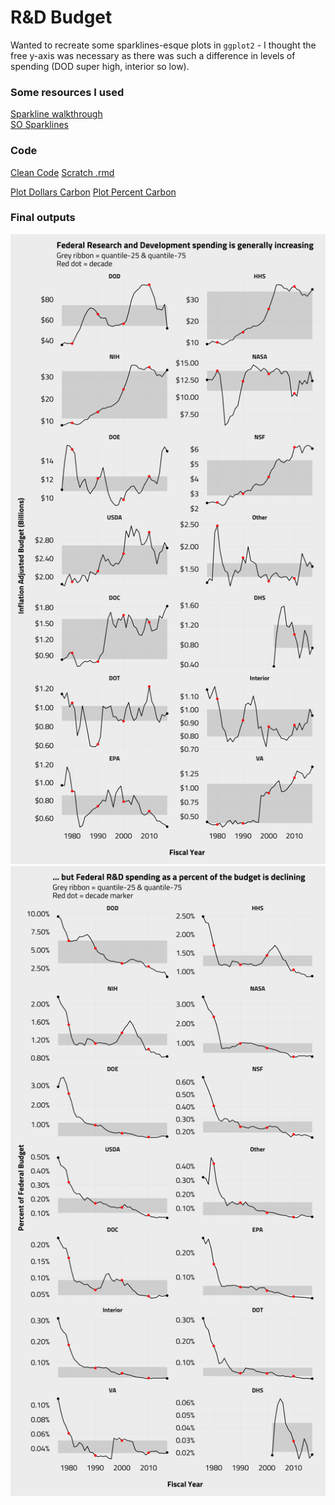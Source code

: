 # R&D Budget

Wanted to recreate some sparklines-esque plots in `ggplot2` - I thought the free y-axis was necessary as there was such a difference in levels of spending (DOD super high, interior so low).


### Some resources I used
[Sparkline walkthrough](https://education.arcus.chop.edu/sparklines-ggplot2/)  
[SO Sparklines](https://stackoverflow.com/questions/35434760/sparklines-in-ggplot2)

### Code

[Clean Code](rd_budget_gh.R) 
[Scratch .rmd](rd_budget.Rmd)

[Plot Dollars Carbon](dolllars.png) 
[Plot Percent Carbon](percent.png)

### Final outputs

![](rd_dollars.png)
![](rd_percent.png)
